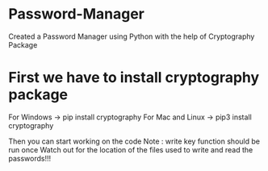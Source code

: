 # Password-Manager
Created a Password Manager using Python with the help of Cryptography Package

# First we have to install cryptography package
For Windows -> pip install cryptography
For Mac and Linux -> pip3 install cryptography

 Then you can start working on the code 
 Note : write key function should be run once
 Watch out for the location of the files used to write and read the passwords!!!
